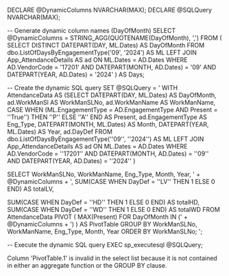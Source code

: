 DECLARE @DynamicColumns NVARCHAR(MAX); DECLARE @SQLQuery NVARCHAR(MAX);

-- Generate dynamic column names (DayOfMonth) 
SELECT @DynamicColumns = STRING_AGG(QUOTENAME(DayOfMonth), ',') FROM ( SELECT DISTINCT DATEPART(DAY, ML.Dates) AS DayOfMonth FROM dbo.ListOfDaysByEngagementType('09', '2024')
AS ML LEFT JOIN App_AttendanceDetails AS ad ON ML.Dates = AD.Dates WHERE AD.VendorCode = '17201' AND DATEPART(MONTH, AD.Dates) = '09' AND DATEPART(YEAR, AD.Dates) = '2024' ) AS Days;

-- Create the dynamic SQL query
SET @SQLQuery = ' WITH AttendanceData AS
(SELECT DATEPART(DAY, ML.Dates) AS DayOfMonth, ad.WorkManSl AS WorkManSLNo, ad.WorkManName AS WorkManName,
CASE WHEN (ML.EngagementType = AD.EngagementType AND Present = ''True'') THEN ''P'' ELSE ''A'' END AS Present, ad.EngagementType AS Eng_Type,
DATEPART(MONTH, ML.Dates) AS Month, DATEPART(YEAR, ML.Dates) AS Year, ad.DayDef FROM dbo.ListOfDaysByEngagementType(''09'', ''2024'') AS ML LEFT JOIN App_AttendanceDetails
AS ad ON ML.Dates = AD.Dates WHERE AD.VendorCode = ''17201'' AND DATEPART(MONTH, AD.Dates) = ''09'' AND DATEPART(YEAR, AD.Dates) = ''2024'' )


SELECT WorkManSLNo, WorkManName, Eng_Type, Month, Year, ' + @DynamicColumns + ',
SUM(CASE WHEN DayDef = ''LV'' THEN 1 ELSE 0 END) AS totalLV, 

SUM(CASE WHEN DayDef = ''HD'' THEN 1 ELSE 0 END) AS totalHD, SUM(CASE WHEN DayDef = ''WD'' THEN 1 ELSE 0 END) AS totalWD FROM AttendanceData PIVOT
( MAX(Present) FOR DayOfMonth IN (' + @DynamicColumns + ') ) AS PivotTable GROUP BY WorkManSLNo, WorkManName, Eng_Type, Month, Year ORDER BY WorkManSLNo; ';

-- Execute the dynamic SQL query
EXEC sp_executesql @SQLQuery;


Column 'PivotTable.1' is invalid in the select list because it is not contained in either an aggregate function or the GROUP BY clause.
